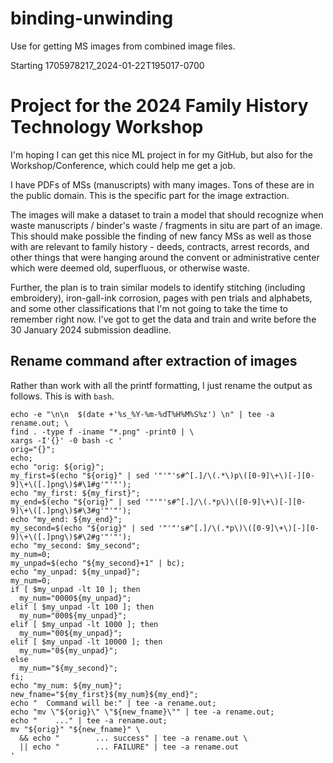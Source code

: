 # binding-unwinding
Use for getting MS images from combined image files.

Starting 1705978217_2024-01-22T195017-0700

# Project for the 2024 Family History Technology Workshop

I'm hoping I can get this nice ML project in for my GitHub,
but also for the Workshop/Conference, which could help me
get a job.

I have PDFs of MSs (manuscripts) with many images. Tons of
these are in the public domain. This is the specific part for
the image extraction.

The images will make a dataset to train a model that should
recognize when waste manuscripts / binder's waste / 
fragments in situ are part of an image. This should make
possible the finding of new fancy MSs as well as those
with are relevant to family history - deeds, contracts,
arrest records, and other things that were hanging around
the convent or administrative center which were deemed
old, superfluous, or otherwise waste.

Further, the plan is to train similar models to identify
stitching (including embroidery), iron-gall-ink corrosion,
pages with pen trials and alphabets, and some other 
classifications that I'm not going to take the time to
remember right now. I've got to get the data and train and
write before the 30 January 2024 submission deadline.

## Rename command after extraction of images

Rather than work with all the printf formatting, I just
rename the output as follows. This is with `bash`.

```
echo -e "\n\n  $(date +'%s_%Y-%m-%dT%H%M%S%z') \n" | tee -a rename.out; \
find . -type f -iname "*.png" -print0 | \
xargs -I'{}' -0 bash -c '
orig="{}";
echo;
echo "orig: ${orig}";
my_first=$(echo "${orig}" | sed '"'"'s#^[.]/\(.*\)p\([0-9]\+\)[-][0-9]\+\([.]png\)$#\1#g'"'"');
echo "my_first: ${my_first}";
my_end=$(echo "${orig}" | sed '"'"'s#^[.]/\(.*p\)\([0-9]\+\)[-][0-9]\+\([.]png\)$#\3#g'"'"');
echo "my_end: ${my_end}";
my_second=$(echo "${orig}" | sed '"'"'s#^[.]/\(.*p\)\([0-9]\+\)[-][0-9]\+\([.]png\)$#\2#g'"'"');
echo "my_second: $my_second";
my_num=0;
my_unpad=$(echo "${my_second}+1" | bc);
echo "my_unpad: ${my_unpad}";
my_num=0;
if [ $my_unpad -lt 10 ]; then
  my_num="0000${my_unpad}";
elif [ $my_unpad -lt 100 ]; then
  my_num="000${my_unpad}";
elif [ $my_unpad -lt 1000 ]; then
  my_num="00${my_unpad}";
elif [ $my_unpad -lt 10000 ]; then
  my_num="0${my_unpad}";
else
  my_num="${my_second}";
fi;
echo "my_num: ${my_num}";
new_fname="${my_first}${my_num}${my_end}";
echo "  Command will be:" | tee -a rename.out;
echo "mv \"${orig}\" \"${new_fname}\"" | tee -a rename.out;
echo "    ..." | tee -a rename.out;
mv "${orig}" "${new_fname}" \
  && echo "        ... success" | tee -a rename.out \
  || echo "        ... FAILURE" | tee -a rename.out
'
```
